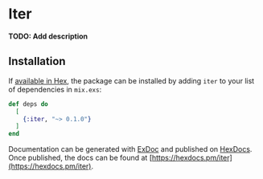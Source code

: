 # Iter

**TODO: Add description**

## Installation

If [available in Hex](https://hex.pm/docs/publish), the package can be installed
by adding `iter` to your list of dependencies in `mix.exs`:

```elixir
def deps do
  [
    {:iter, "~> 0.1.0"}
  ]
end
```

Documentation can be generated with [ExDoc](https://github.com/elixir-lang/ex_doc)
and published on [HexDocs](https://hexdocs.pm). Once published, the docs can
be found at [https://hexdocs.pm/iter](https://hexdocs.pm/iter).

